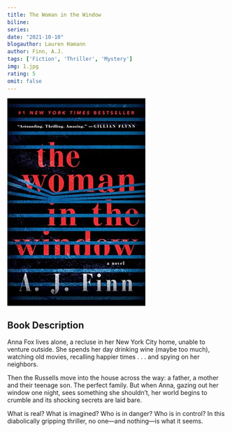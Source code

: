 ```yaml
---
title: The Woman in the Window
biline:
series: 
date: "2021-10-10"
blogauthor: Lauren Hamann
author: Finn, A.J.
tags: ['Fiction', 'Thriller', 'Mystery']
img: 1.jpg
rating: 5
omit: false
---
```


![Book Cover](1.jpg)

## Book Description

Anna Fox lives alone, a recluse in her New York City home, unable to venture outside. She spends her day drinking wine (maybe too much), watching old movies, recalling happier times . . . and spying on her neighbors.

Then the Russells move into the house across the way: a father, a mother and their teenage son. The perfect family. But when Anna, gazing out her window one night, sees something she shouldn’t, her world begins to crumble and its shocking secrets are laid bare.

What is real? What is imagined? Who is in danger? Who is in control? In this diabolically gripping thriller, no one—and nothing—is what it seems.